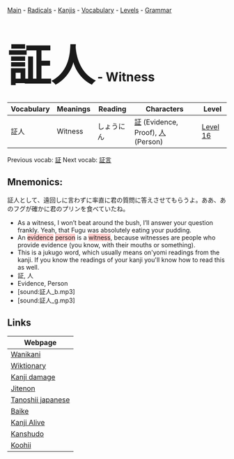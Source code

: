 <style> bigfont {font-size: 100px}</style>
[Main](../README.md) -
[Radicals](../radicals.md) -
[Kanjis](../kanjis.md) -
[Vocabulary](../vocabulary.md) -
[Levels](../levels.md) -
[Grammar](../grammar.md)
# <bigfont> 証人</bigfont> - Witness 

| Vocabulary | Meanings | Reading | Characters | Level |
| --- | --- | --- | --- | --- |
| 証人 | Witness | しょうにん |  [証](../kanjis/証.md) (Evidence, Proof), [人](../kanjis/人.md) (Person) | [Level 16](../levels/wk_level16.md) |

Previous vocab: [証](証.md) Next vocab: [証言](証言.md) 

## Mnemonics:
証人として、遠回しに言わずに率直に君の質問に答えさせてもらうよ。ああ、あのフグが確かに君のプリンを食べていたね。
* As a witness, I won’t beat around the bush, I’ll answer your question frankly. Yeah, that Fugu was absolutely eating your pudding.
* An <span style="background-color:#ffcccb"> evidence</span> <span style="background-color:#ffcccb"> person</span> is a <span style="background-color:#ffcccb"> witness</span>, because witnesses are people who provide evidence (you know, with their mouths or something).
* This is a jukugo word, which usually means on'yomi readings from the kanji. If you know the readings of your kanji you'll know how to read this as well.
* 証, 人
* Evidence, Person
* [sound:証人_b.mp3]
* [sound:証人_g.mp3]


## Links 

| Webpage |
| --- |
| [Wanikani          ](https://www.wanikani.com/kanji/証人) |
| [Wiktionary        ](https://en.wiktionary.org/wiki/証人) |
| [Kanji damage      ](http://www.kanjidamage.com/kanji/search?utf8=✓&q=証人) |
| [Jitenon           ](https://jitenon.com/kanji/証人) |
| [Tanoshii japanese ](https://www.tanoshiijapanese.com/dictionary/kanji.cfm?k=証人) |
| [Baike             ](https://baike.baidu.com/item/証人) |
| [Kanji Alive       ](https://app.kanjialive.com/証人) |
| [Kanshudo          ](https://www.kanshudo.com/searchmn?q=証人) |
| [Koohii            ](https://kanji.koohii.com/study/kanji/証人) |
